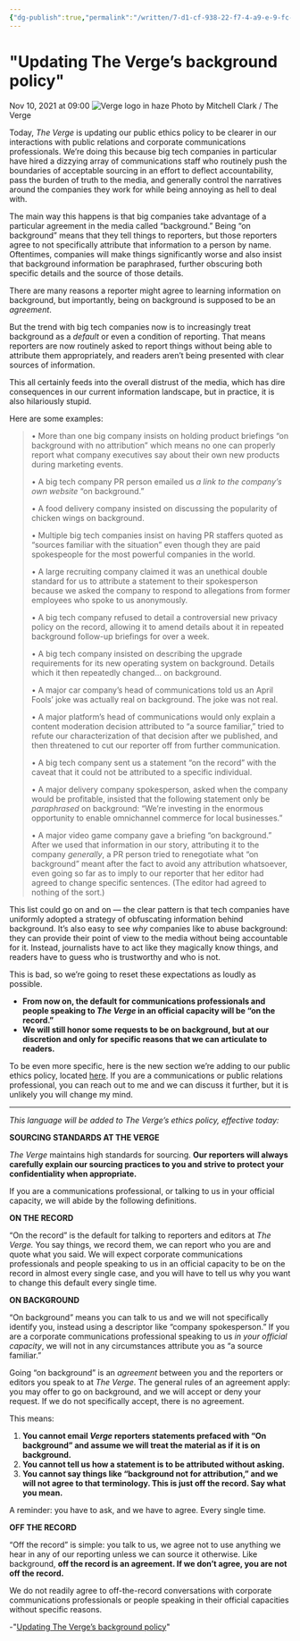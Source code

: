 ```yaml
---
{"dg-publish":true,"permalink":"/written/7-d1-cf-938-22-f7-4-a9-e-9-fc-7-f68866-b9-d520/","dgHomeLink":true,"dgPassFrontmatter":false}
---
```


# "Updating The Verge’s background policy" 
Nov 10, 2021 at 09:00
![Verge logo in haze](https://cdn.vox-cdn.com/thumbor/tvOoWp1MNg5lEMFLb3Gr2zA7xe4=/0x0:2773x2004/1200x800/filters:focal\(1217x844:1659x1286\)/cdn.vox-cdn.com/uploads/chorus_image/image/70121852/DSCF0400.0.png) Photo by Mitchell Clark / The Verge

Today, _The Verge_ is updating our public ethics policy to be clearer in our interactions with public relations and corporate communications professionals. We’re doing this because big tech companies in particular have hired a dizzying array of communications staff who routinely push the boundaries of acceptable sourcing in an effort to deflect accountability, pass the burden of truth to the media, and generally control the narratives around the companies they work for while being annoying as hell to deal with.

The main way this happens is that big companies take advantage of a particular agreement in the media called “background.” Being “on background” means that they tell things to reporters, but those reporters agree to not specifically attribute that information to a person by name. Oftentimes, companies will make things significantly worse and also insist that background information be paraphrased, further obscuring both specific details and the source of those details.

There are many reasons a reporter might agree to learning information on background, but importantly, being on background is supposed to be an _agreement_. 

But the trend with big tech companies now is to increasingly treat background as a _default_ or even a condition of reporting. That means reporters are now routinely asked to report things without being able to attribute them appropriately, and readers aren’t being presented with clear sources of information. 

This all certainly feeds into the overall distrust of the media, which has dire consequences in our current information landscape, but in practice, it is also hilariously stupid.

Here are some examples:

> • More than one big company insists on holding product briefings “on background with no attribution” which means no one can properly report what company executives say about their own new products during marketing events.
> 
> • A big tech company PR person emailed us _a link to the company’s own website_ “on background.”
> 
> • A food delivery company insisted on discussing the popularity of chicken wings on background.
> 
> • Multiple big tech companies insist on having PR staffers quoted as “sources familiar with the situation” even though they are paid spokespeople for the most powerful companies in the world.
> 
> • A large recruiting company claimed it was an unethical double standard for us to attribute a statement to their spokesperson because we asked the company to respond to allegations from former employees who spoke to us anonymously.
> 
> • A big tech company refused to detail a controversial new privacy policy on the record, allowing it to amend details about it in repeated background follow-up briefings for over a week.
> 
> • A big tech company insisted on describing the upgrade requirements for its new operating system on background. Details which it then repeatedly changed… on background.
> 
> • A major car company’s head of communications told us an April Fools’ joke was actually real on background. The joke was not real.
> 
> • A major platform’s head of communications would only explain a content moderation decision attributed to “a source familiar,” tried to refute our characterization of that decision after we published, and then threatened to cut our reporter off from further communication.
> 
> • A big tech company sent us a statement “on the record” with the caveat that it could not be attributed to a specific individual.
> 
> • A major delivery company spokesperson, asked when the company would be profitable, insisted that the following statement only be _paraphrased_ on background: “We’re investing in the enormous opportunity to enable omnichannel commerce for local businesses.”
> 
> • A major video game company gave a briefing “on background.” After we used that information in our story, attributing it to the company _generally_, a PR person tried to renegotiate what “on background” meant after the fact to avoid any attribution whatsoever, even going so far as to imply to our reporter that her editor had agreed to change specific sentences. (The editor had agreed to nothing of the sort.)

This list could go on and on — the clear pattern is that tech companies have uniformly adopted a strategy of obfuscating information behind background. It’s also easy to see _why_ companies like to abuse background: they can provide their point of view to the media without being accountable for it. Instead, journalists have to act like they magically know things, and readers have to guess who is trustworthy and who is not.

This is bad, so we’re going to reset these expectations as loudly as possible. 

  * **From now on, the default for communications professionals and people speaking to **_**The Verge**_** in an official capacity will be “on the record.”**
  * **We will still honor some requests to be on background, but at our discretion and only for specific reasons that we can articulate to readers.**

To be even more specific, here is the new section we’re adding to our public ethics policy, located [here](https://www.theverge.com/ethics-statement). If you are a communications or public relations professional, you can reach out to me and we can discuss it further, but it is unlikely you will change my mind.

* * *

_This language will be added to _The Verge_’s ethics policy, effective today:_

**SOURCING STANDARDS AT THE VERGE**

_The Verge_ maintains high standards for sourcing. **Our reporters will always carefully explain our sourcing practices to you and strive to protect your confidentiality when appropriate.**

If you are a communications professional, or talking to us in your official capacity, we will abide by the following definitions.

**ON THE RECORD**

“On the record” is the default for talking to reporters and editors at _The Verge._ You say things, we record them, we can report who you are and quote what you said. We will expect corporate communications professionals and people speaking to us in an official capacity to be on the record in almost every single case, and you will have to tell us why you want to change this default every single time.

**ON BACKGROUND**

“On background” means you can talk to us and we will not specifically identify you, instead using a descriptor like “company spokesperson.” If you are a corporate communications professional speaking to us _in your official capacity_, we will not in any circumstances attribute you as “a source familiar.”

Going “on background” is an _agreement_ between you and the reporters or editors you speak to at _The Verge_. The general rules of an agreement apply: you may offer to go on background, and we will accept or deny your request. If we do not specifically accept, there is no agreement. 

This means:

  1. **You cannot email **_**Verge**_** reporters statements prefaced with “On background” and assume we will treat the material as if it is on background.**
  2. **You cannot tell us how a statement is to be attributed without asking.**
  3. **You cannot say things like “background not for attribution,” and we will not agree to that terminology. This is just off the record. Say what you mean.**

A reminder: you have to ask, and we have to agree. Every single time.

**OFF THE RECORD**

“Off the record” is simple: you talk to us, we agree not to use anything we hear in any of our reporting unless we can source it otherwise. Like background, **off the record is an agreement. If we don’t agree, you are not off the record.**

We do not readily agree to off-the-record conversations with corporate communications professionals or people speaking in their official capacities without specific reasons.

-"[Updating The Verge’s background policy](https://www.theverge.com/press-room/22772113/the-verge-on-background-policy-update)"